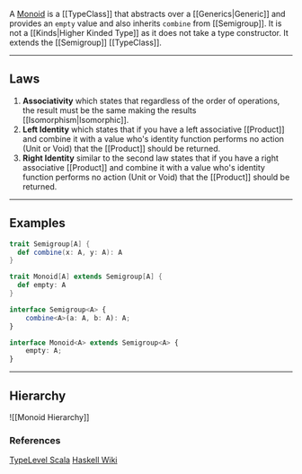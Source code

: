 A [Monoid](https://typelevel.org/cats/typeclasses/monoid.html) is a [[TypeClass]] that abstracts over a [[Generics|Generic]] and provides an `empty` value and also inherits `combine` from [[Semigroup]]. It is not a [[Kinds|Higher Kinded Type]] as it does not take a type constructor. It extends the [[Semigroup]] [[TypeClass]].

---

## Laws

1) **Associativity** which states that regardless of the order of operations, the result must be the same making the results [[Isomorphism|Isomorphic]].
2) **Left Identity** which states that if you have a left associative [[Product]] and combine it with a value who's identity function performs no action (Unit or Void) that the [[Product]] should be returned.
3) **Right Identity** similar to the second law states that if you have a right associative [[Product]] and combine it with a value who's identity function performs no action (Unit or Void) that the [[Product]] should be returned.

---

## Examples

```scala
trait Semigroup[A] {
  def combine(x: A, y: A): A
}

trait Monoid[A] extends Semigroup[A] {
  def empty: A
}
```

```typescript
interface Semigroup<A> {
	combine<A>(a: A, b: A): A;
}

interface Monoid<A> extends Semigroup<A> {
	empty: A;
}
```

---

## Hierarchy

![[Monoid Hierarchy]]


### References

[TypeLevel Scala](https://typelevel.org/cats/typeclasses/monoid.html)
[Haskell Wiki](https://wiki.haskell.org/Typeclassopedia#Laws_5)